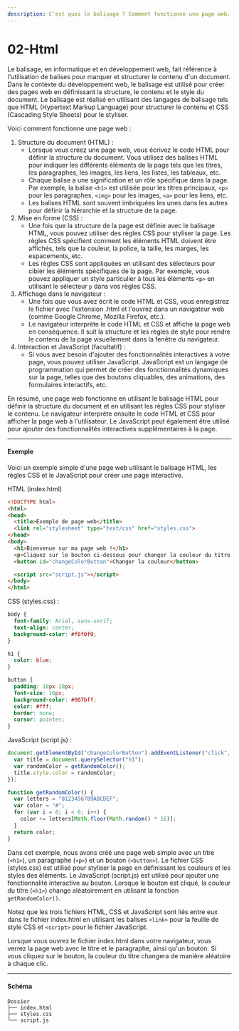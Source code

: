 ```yaml
---
description: C'est quoi le balisage ? Comment fonctionne une page web.
---
```


# 02-Html

Le balisage, en informatique et en développement web, fait référence à l'utilisation de balises pour marquer et structurer le contenu d'un document. Dans le contexte du développement web, le balisage est utilisé pour créer des pages web en définissant la structure, le contenu et le style du document. Le balisage est réalisé en utilisant des langages de balisage tels que HTML (Hypertext Markup Language) pour structurer le contenu et CSS (Cascading Style Sheets) pour le styliser.

Voici comment fonctionne une page web :

1. Structure du document (HTML) :
   * Lorsque vous créez une page web, vous écrivez le code HTML pour définir la structure du document. Vous utilisez des balises HTML pour indiquer les différents éléments de la page tels que les titres, les paragraphes, les images, les liens, les listes, les tableaux, etc.
   * Chaque balise a une signification et un rôle spécifique dans la page. Par exemple, la balise `<h1>` est utilisée pour les titres principaux, `<p>` pour les paragraphes, `<img>` pour les images, `<a>` pour les liens, etc.
   * Les balises HTML sont souvent imbriquées les unes dans les autres pour définir la hiérarchie et la structure de la page.
2. Mise en forme (CSS) :
   * Une fois que la structure de la page est définie avec le balisage HTML, vous pouvez utiliser des règles CSS pour styliser la page. Les règles CSS spécifient comment les éléments HTML doivent être affichés, tels que la couleur, la police, la taille, les marges, les espacements, etc.
   * Les règles CSS sont appliquées en utilisant des sélecteurs pour cibler les éléments spécifiques de la page. Par exemple, vous pouvez appliquer un style particulier à tous les éléments `<p>` en utilisant le sélecteur `p` dans vos règles CSS.
3. Affichage dans le navigateur :
   * Une fois que vous avez écrit le code HTML et CSS, vous enregistrez le fichier avec l'extension .html et l'ouvrez dans un navigateur web (comme Google Chrome, Mozilla Firefox, etc.).
   * Le navigateur interprète le code HTML et CSS et affiche la page web en conséquence. Il suit la structure et les règles de style pour rendre le contenu de la page visuellement dans la fenêtre du navigateur.
4. Interaction et JavaScript (facultatif) :
   * Si vous avez besoin d'ajouter des fonctionnalités interactives à votre page, vous pouvez utiliser JavaScript. JavaScript est un langage de programmation qui permet de créer des fonctionnalités dynamiques sur la page, telles que des boutons cliquables, des animations, des formulaires interactifs, etc.

En résumé, une page web fonctionne en utilisant le balisage HTML pour définir la structure du document et en utilisant les règles CSS pour styliser le contenu. Le navigateur interprète ensuite le code HTML et CSS pour afficher la page web à l'utilisateur. Le JavaScript peut également être utilisé pour ajouter des fonctionnalités interactives supplémentaires à la page.

***

#### Exemple

Voici un exemple simple d'une page web utilisant le balisage HTML, les règles CSS et le JavaScript pour créer une page interactive.

HTML (index.html)&#x20;

```html
<!DOCTYPE html>
<html>
<head>
  <title>Exemple de page web</title>
  <link rel="stylesheet" type="text/css" href="styles.css">
</head>
<body>
  <h1>Bienvenue sur ma page web !</h1>
  <p>Cliquez sur le bouton ci-dessous pour changer la couleur du titre.</p>
  <button id="changeColorButton">Changer la couleur</button>

  <script src="script.js"></script>
</body>
</html>
```

CSS (styles.css) :

```css
body {
  font-family: Arial, sans-serif;
  text-align: center;
  background-color: #f0f0f0;
}

h1 {
  color: blue;
}

button {
  padding: 10px 20px;
  font-size: 16px;
  background-color: #007bff;
  color: #fff;
  border: none;
  cursor: pointer;
}
```

JavaScript (script.js) :

```js
document.getElementById("changeColorButton").addEventListener("click", function() {
  var title = document.querySelector("h1");
  var randomColor = getRandomColor();
  title.style.color = randomColor;
});

function getRandomColor() {
  var letters = "0123456789ABCDEF";
  var color = "#";
  for (var i = 0; i < 6; i++) {
    color += letters[Math.floor(Math.random() * 16)];
  }
  return color;
}
```

Dans cet exemple, nous avons créé une page web simple avec un titre (`<h1>`), un paragraphe (`<p>`) et un bouton (`<button>`). Le fichier CSS (styles.css) est utilisé pour styliser la page en définissant les couleurs et les styles des éléments. Le JavaScript (script.js) est utilisé pour ajouter une fonctionnalité interactive au bouton. Lorsque le bouton est cliqué, la couleur du titre (`<h1>`) change aléatoirement en utilisant la fonction `getRandomColor()`.

Notez que les trois fichiers HTML, CSS et JavaScript sont liés entre eux dans le fichier index.html en utilisant les balises `<link>` pour la feuille de style CSS et `<script>` pour le fichier JavaScript.

Lorsque vous ouvrez le fichier index.html dans votre navigateur, vous verrez la page web avec le titre et le paragraphe, ainsi qu'un bouton. Si vous cliquez sur le bouton, la couleur du titre changera de manière aléatoire à chaque clic.

***

#### Schéma

```
Dossier
├── index.html
├── styles.css
└── script.js
```


